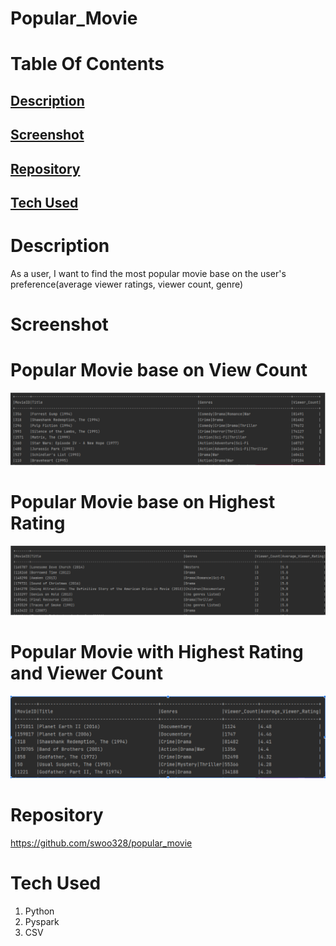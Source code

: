# Popular_Movie

# Table Of Contents

## [Description](#description)

## [Screenshot](#screenshot)

## [Repository](#repository)

## [Tech Used](#tech)

# Description <a name = "description"></a>
As a user, I want to find the most popular movie base on the user's preference(average viewer ratings, viewer count, genre)
# Screenshot <a name = "screenshot"></a>
# Popular Movie base on View Count 
![](movie2.PNG)

# Popular Movie base on Highest Rating
![](movie3.PNG)

# Popular Movie with Highest Rating and Viewer Count
![](movie1.png)


# Repository <a name = "repository"></a>
https://github.com/swoo328/popular_movie

# Tech Used <a name = "tech"></a>
1. Python
2. Pyspark
3. CSV
